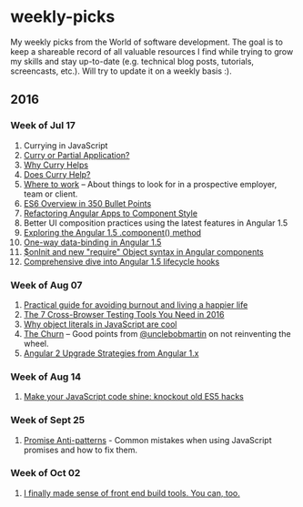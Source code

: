 # weekly-picks

My weekly picks from the World of software development. The goal is to keep a shareable record of all valuable resources I find while trying to grow my skills and stay up-to-date (e.g. technical blog posts, tutorials, screencasts, etc.). Will try to update it on a weekly basis :).

## 2016

### Week of Jul 17

1. Currying in JavaScript
  1. [Curry or Partial Application?](https://medium.com/javascript-scene/curry-or-partial-application-8150044c78b8)
  2. [Why Curry Helps](https://hughfdjackson.com/javascript/why-curry-helps/)
  3. [Does Curry Help?](https://hughfdjackson.com/javascript/does-curry-help/)
2. [Where to work](https://medium.com/@fox/where-to-work-4bbf84c55dbf) – About things to look for in a prospective employer, team or client.
3. [ES6 Overview in 350 Bullet Points](https://ponyfoo.com/articles/es6)
4. [Refactoring Angular Apps to Component Style](http://teropa.info/blog/2015/10/18/refactoring-angular-apps-to-components.html)
5. Better UI composition practices using the latest features in Angular 1.5
  1. [Exploring the Angular 1.5 .component() method](https://toddmotto.com/exploring-the-angular-1-5-component-method/)
  2. [One-way data-binding in Angular 1.5](https://toddmotto.com/one-way-data-binding-in-angular-1-5/)
  3. [$onInit and new "require" Object syntax in Angular components](https://toddmotto.com/on-init-require-object-syntax-angular-component/)
  4. [Comprehensive dive into Angular 1.5 lifecycle hooks](https://toddmotto.com/angular-1-5-lifecycle-hooks)

### Week of Aug 07

1. [Practical guide for avoiding burnout and living a happier life](https://opensource.com/business/15/12/avoid-burnout-live-happy)
2. [The 7 Cross-Browser Testing Tools You Need in 2016](https://www.sitepoint.com/the-7-cross-browser-testing-tools-you-need-in-2016/)
3. [Why object literals in JavaScript are cool](https://rainsoft.io/why-object-literals-in-javascript-are-cool/)
4. [The Churn](http://blog.cleancoder.com/uncle-bob/2016/07/27/TheChurn.html) – Good points from [@unclebobmartin](https://twitter.com/unclebobmartin) on not reinventing the wheel.
5. [Angular 2 Upgrade Strategies from Angular 1.x](http://developer.telerik.com/featured/angular-2-upgrade-strategies-angular-1-x/)

### Week of Aug 14

1. [Make your JavaScript code shine: knockout old ES5 hacks](https://rainsoft.io/make-your-javascript-code-shide-knockout-old-es5-hack/)

### Week of Sept 25

1. [Promise Anti-patterns](http://taoofcode.net/promise-anti-patterns/) - Common mistakes when using JavaScript promises and how to fix them.

### Week of Oct 02

1. [I finally made sense of front end build tools. You can, too.](https://medium.freecodecamp.com/making-sense-of-front-end-build-tools-3a1b3a87043b)
